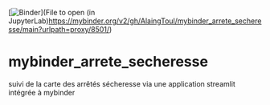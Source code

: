 [![Binder](https://mybinder.org/badge_logo.svg)](File to open (in JupyterLab)https://mybinder.org/v2/gh/AlaingToul/mybinder_arrete_secheresse/main?urlpath=proxy/8501/)

# mybinder_arrete_secheresse
suivi de la carte des arrêtés sécheresse via une application streamlit intégrée à mybinder

